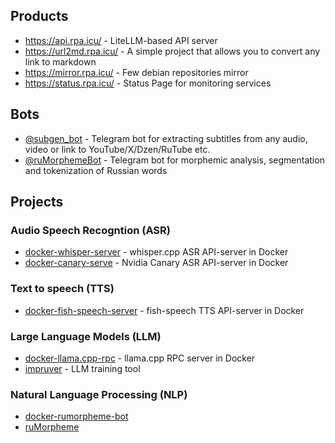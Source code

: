 ## Products

- https://api.rpa.icu/ - LiteLLM-based API server
- https://url2md.rpa.icu/ - A simple project that allows you to convert any link to markdown
- https://mirror.rpa.icu/ - Few debian repositories mirror
- https://status.rpa.icu/ - Status Page for monitoring services

## Bots

- [@subgen_bot](https://t.me/ruMorphemeBot) - Telegram bot for extracting subtitles from any audio, video or link to YouTube/X/Dzen/RuTube etc.
- [@ruMorphemeBot](https://t.me/ruMorphemeBot) - Telegram bot for morphemic analysis, segmentation and tokenization of Russian words

## Projects

### Audio Speech Recogntion (ASR)

- [docker-whisper-server](https://github.com/EvilFreelancer/docker-whisper-server) - whisper.cpp ASR API-server in Docker
- [docker-canary-serve](https://github.com/EvilFreelancer/docker-canary-serve) - Nvidia Canary ASR API-server in Docker

### Text to speech (TTS)

- [docker-fish-speech-server](https://github.com/EvilFreelancer/docker-fish-speech-server) - fish-speech TTS API-server in Docker

### Large Language Models (LLM)

- [docker-llama.cpp-rpc](https://github.com/EvilFreelancer/docker-llama.cpp-rpc) - llama.cpp RPC server in Docker
- [impruver](https://github.com/EvilFreelancer/impruver) - LLM training tool

### Natural Language Processing (NLP)

- [docker-rumorpheme-bot](https://github.com/EvilFreelancer/docker-rumorpheme-bot)
- [ruMorpheme](https://github.com/EvilFreelancer/ruMorpheme)
